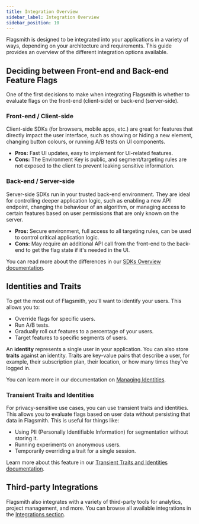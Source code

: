 ```yaml
---
title: Integration Overview
sidebar_label: Integration Overview
sidebar_position: 10
---
```


Flagsmith is designed to be integrated into your applications in a variety of ways, depending on your architecture and requirements. This guide provides an overview of the different integration options available.

## Deciding between Front-end and Back-end Feature Flags

One of the first decisions to make when integrating Flagsmith is whether to evaluate flags on the front-end (client-side) or back-end (server-side).

### Front-end / Client-side

Client-side SDKs (for browsers, mobile apps, etc.) are great for features that directly impact the user interface, such as showing or hiding a new element, changing button colours, or running A/B tests on UI components.

- **Pros:** Fast UI updates, easy to implement for UI-related features.
- **Cons:** The Environment Key is public, and segment/targeting rules are not exposed to the client to prevent leaking sensitive information.

### Back-end / Server-side

Server-side SDKs run in your trusted back-end environment. They are ideal for controlling deeper application logic, such as enabling a new API endpoint, changing the behaviour of an algorithm, or managing access to certain features based on user permissions that are only known on the server.

- **Pros:** Secure environment, full access to all targeting rules, can be used to control critical application logic.
- **Cons:** May require an additional API call from the front-end to the back-end to get the flag state if it's needed in the UI.

You can read more about the differences in our [SDKs Overview documentation](/integrating-with-flagsmith/integration-overview).

## Identities and Traits

To get the most out of Flagsmith, you'll want to identify your users. This allows you to:

-   Override flags for specific users.
-   Run A/B tests.
-   Gradually roll out features to a percentage of your users.
-   Target features to specific segments of users.

An **identity** represents a single user in your application. You can also store **traits** against an identity. Traits are key-value pairs that describe a user, for example, their subscription plan, their location, or how many times they've logged in.

You can learn more in our documentation on [Managing Identities](/flagsmith-concepts/identities).

### Transient Traits and Identities

For privacy-sensitive use cases, you can use transient traits and identities. This allows you to evaluate flags based on user data without persisting that data in Flagsmith. This is useful for things like:

-   Using PII (Personally Identifiable Information) for segmentation without storing it.
-   Running experiments on anonymous users.
-   Temporarily overriding a trait for a single session.

Learn more about this feature in our [Transient Traits and Identities documentation](/flagsmith-concepts/identities#transient-traits).

## Third-party Integrations

Flagsmith also integrates with a variety of third-party tools for analytics, project management, and more. You can browse all available integrations in the [Integrations section](/third-party-integrations/analytics/segment). 